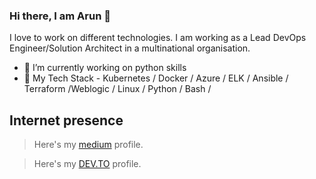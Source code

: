 ### Hi there,  I am Arun 👋
I love to work on different technologies. I am working as a Lead DevOps Engineer/Solution Architect in a multinational organisation. 


- 🔭 I’m currently working on python skills
- 🌱 My Tech Stack - Kubernetes / Docker / Azure / ELK / Ansible / Terraform /Weblogic / Linux / Python / Bash / 


## Internet presence

> Here's my [medium](https://medium.com/@arunksingh16) profile.

> Here's my [DEV.TO](https://dev.to/arunksingh16) profile.





<!--
**arunksingh16/arunksingh16** is a ✨ _special_ ✨ repository because its `README.md` (this file) appears on your GitHub profile.

Here are some ideas to get you started:

- 🔭 I’m currently working on ...
- 🌱 I’m currently learning ...
- 👯 I’m looking to collaborate on ...
- 🤔 I’m looking for help with ...
- 💬 Ask me about ...
- 📫 How to reach me: ...
- 😄 Pronouns: ...
- ⚡ Fun fact: ...
-->
